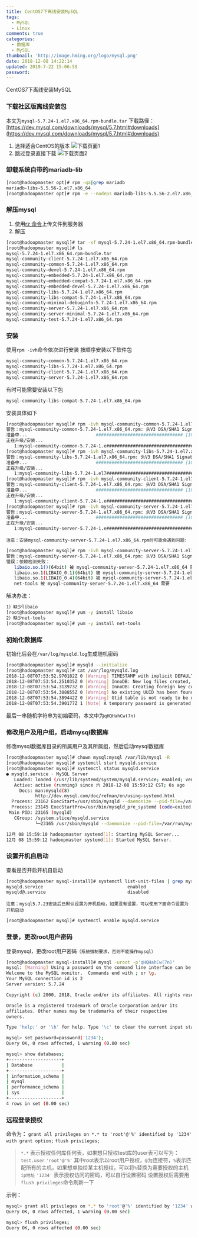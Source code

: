 ```yaml
---
title: CentOS7下离线安装MySQL
tags:
  - MySQL
  - Linux
comments: true
categories:
  - 数据库
  - MySQL
thumbnail: 'http://image.hming.org/logo/mysql.png'
date: 2018-12-08 14:22:14
updated: 2019-7-22 15:06:59
password:
---
```

CentOS7下离线安装MySQL
<!-- more -->
### 下载社区版离线安装包
本文为`mysql-5.7.24-1.el7.x86_64.rpm-bundle.tar`
下载路径：[https://dev.mysql.com/downloads/mysql/5.7.html#downloads](https://dev.mysql.com/downloads/mysql/5.7.html#downloads)
1. 选择适合CentOS的版本
![下载页面1](http://image.hming.org/centos7下安装mysql/下载页面1.png)
2. 跳过登录直接下载
![下载页面2](http://image.hming.org/centos7下安装mysql/下载页面2.png)
### 卸载系统自带的mariadb-lib
```bash
[root@hadoopmaster opt]# rpm -qa|grep mariadb
mariadb-libs-5.5.56-2.el7.x86_64
[root@hadoopmaster opt]# rpm -e --nodeps mariadb-libs-5.5.56-2.el7.x86_64
```
### 解压mysql
1. 使用[rz 命令](http://http://blog.hming.org/2018/08/15/Linux%E5%B8%B8%E7%94%A8%E5%91%BD%E4%BB%A4/#rz%E4%B8%8Esz%EF%BC%88%E4%B8%8A%E4%BC%A0%E3%80%81%E4%B8%8B%E8%BD%BD%E6%96%87%E4%BB%B6%EF%BC%89)上传文件到服务器
2. 解压
```bash
[root@hadoopmaster mysql]# tar -xf mysql-5.7.24-1.el7.x86_64.rpm-bundle.tar
[root@hadoopmaster mysql]# ls
mysql-5.7.24-1.el7.x86_64.rpm-bundle.tar
mysql-community-client-5.7.24-1.el7.x86_64.rpm
mysql-community-common-5.7.24-1.el7.x86_64.rpm
mysql-community-devel-5.7.24-1.el7.x86_64.rpm
mysql-community-embedded-5.7.24-1.el7.x86_64.rpm
mysql-community-embedded-compat-5.7.24-1.el7.x86_64.rpm
mysql-community-embedded-devel-5.7.24-1.el7.x86_64.rpm
mysql-community-libs-5.7.24-1.el7.x86_64.rpm
mysql-community-libs-compat-5.7.24-1.el7.x86_64.rpm
mysql-community-minimal-debuginfo-5.7.24-1.el7.x86_64.rpm
mysql-community-server-5.7.24-1.el7.x86_64.rpm
mysql-community-server-minimal-5.7.24-1.el7.x86_64.rpm
mysql-community-test-5.7.24-1.el7.x86_64.rpm
```
### 安装
使用`rpm -ivh`命令依次进行安装
按顺序安装以下软件包
```bash
mysql-community-common-5.7.24-1.el7.x86_64.rpm
mysql-community-libs-5.7.24-1.el7.x86_64.rpm
mysql-community-client-5.7.24-1.el7.x86_64.rpm
mysql-community-server-5.7.24-1.el7.x86_64.rpm
```
有时可能需要安装以下包
```bash
mysql-community-libs-compat-5.7.24-1.el7.x86_64.rpm
```

安装具体如下
```bash
[root@hadoopmaster mysql]# rpm -ivh mysql-community-common-5.7.24-1.el7.x86_64.rpm 
警告：mysql-community-common-5.7.24-1.el7.x86_64.rpm: 头V3 DSA/SHA1 Signature, 密钥 ID 5072e1f5: NOKEY
准备中...                          ################################# [100%]
正在升级/安装...
   1:mysql-community-common-5.7.24-1.e################################# [100%]
[root@hadoopmaster mysql]# rpm -ivh mysql-community-libs-5.7.24-1.el7.x86_64.rpm 
警告：mysql-community-libs-5.7.24-1.el7.x86_64.rpm: 头V3 DSA/SHA1 Signature, 密钥 ID 5072e1f5: NOKEY
准备中...                          ################################# [100%]
正在升级/安装...
   1:mysql-community-libs-5.7.24-1.el7################################# [100%]
[root@hadoopmaster mysql]# rpm -ivh mysql-community-client-5.7.24-1.el7.x86_64.rpm 
警告：mysql-community-client-5.7.24-1.el7.x86_64.rpm: 头V3 DSA/SHA1 Signature, 密钥 ID 5072e1f5: NOKEY
准备中...                          ################################# [100%]
正在升级/安装...
   1:mysql-community-client-5.7.24-1.e################################# [100%]
[root@hadoopmaster mysql]# rpm -ivh mysql-community-server-5.7.24-1.el7.x86_64.rpm
警告：mysql-community-server-5.7.24-1.el7.x86_64.rpm: 头V3 DSA/SHA1 Signature, 密钥 ID 5072e1f5: NOKEY
准备中...                          ################################# [100%]
正在升级/安装...
   1:mysql-community-server-5.7.24-1.e################################# [100%]
```
`注意：安装mysql-community-server-5.7.24-1.el7.x86_64.rpm时可能会遇到问题:`
```bash
[root@hadoopmaster mysql]# rpm -ivh mysql-community-server-5.7.24-1.el7.x86_64.rpm 
警告：mysql-community-server-5.7.24-1.el7.x86_64.rpm: 头V3 DSA/SHA1 Signature, 密钥 ID 5072e1f5: NOKEY
错误：依赖检测失败：
   libaio.so.1()(64bit) 被 mysql-community-server-5.7.24-1.el7.x86_64 需要
   libaio.so.1(LIBAIO_0.1)(64bit) 被 mysql-community-server-5.7.24-1.el7.x86_64 需要
   libaio.so.1(LIBAIO_0.4)(64bit) 被 mysql-community-server-5.7.24-1.el7.x86_64 需要
   net-tools 被 mysql-community-server-5.7.24-1.el7.x86_64 需要
```
解决办法：
```bash
1）缺少libaio
[root@hadoopmaster mysql]# yum -y install libaio
2）缺少net-tools
[root@hadoopmaster mysql]# yum -y install net-tools
```
### 初始化数据库
初始化后会在`/var/log/mysqld.log`生成随机密码
```bash
[root@hadoopmaster mysql]# mysqld --initialize
[root@hadoopmaster mysql]# cat /var/log/mysqld.log
2018-12-08T07:53:52.970182Z 0 [Warning] TIMESTAMP with implicit DEFAULT value is deprecated. Please use --explicit_defaults_for_timestamp server option (see documentation for more details).
2018-12-08T07:53:54.251035Z 0 [Warning] InnoDB: New log files created, LSN=45790
2018-12-08T07:53:54.313973Z 0 [Warning] InnoDB: Creating foreign key constraint system tables.
2018-12-08T07:53:54.388855Z 0 [Warning] No existing UUID has been found, so we assume that this is the first time that this server has been started. Generating a new UUID: 68ce693c-fabe-11e8-a2ff-000c298184c2.
2018-12-08T07:53:54.389442Z 0 [Warning] Gtid table is not ready to be used. Table 'mysql.gtid_executed' cannot be opened.
2018-12-08T07:53:54.390177Z 1 [Note] A temporary password is generated for root@localhost: qHQHahCw(7n)
```
最后一串随机字符串为初始密码，本文中为`qHQHahCw(7n)`
### 修改用户及用户组，启动mysql数据库
修改mysql数据库目录的所属用户及其所属组，然后启动mysql数据库
```bash
[root@hadoopmaster mysql]# chown mysql:mysql /var/lib/mysql -R
[root@hadoopmaster mysql]# systemctl start mysqld.service
[root@hadoopmaster mysql]# systemctl status mysqld.service
● mysqld.service - MySQL Server
   Loaded: loaded (/usr/lib/systemd/system/mysqld.service; enabled; vendor preset: disabled)
   Active: active (running) since 六 2018-12-08 15:59:12 CST; 6s ago
     Docs: man:mysqld(8)
           http://dev.mysql.com/doc/refman/en/using-systemd.html
  Process: 23162 ExecStart=/usr/sbin/mysqld --daemonize --pid-file=/var/run/mysqld/mysqld.pid $MYSQLD_OPTS (code=exited, status=0/SUCCESS)
  Process: 23145 ExecStartPre=/usr/bin/mysqld_pre_systemd (code=exited, status=0/SUCCESS)
 Main PID: 23165 (mysqld)
   CGroup: /system.slice/mysqld.service
           └─23165 /usr/sbin/mysqld --daemonize --pid-file=/var/run/mysqld/mysqld.pid

12月 08 15:59:10 hadoopmaster systemd[1]: Starting MySQL Server...
12月 08 15:59:12 hadoopmaster systemd[1]: Started MySQL Server.
```
### 设置开机自启动
查看是否开启开机自启动
```bash
[root@hadoopmaster mysql-install]# systemctl list-unit-files | grep mysqld
mysqld.service                                enabled 
mysqld@.service                               disabled
```
`注意：mysql5.7.23安装后已默认设置为开机启动，如果没有设置，可以使用下面命令设置为开机启动`
```bash
[root@hadoopmaster mysql]# systemctl enable mysqld.service
```
### 登录，更改root用户密码
登录mysql，更改root用户密码`（系统强制要求，否则不能操作mysql）`
```bash
[root@hadoopmaster mysql-install]# mysql -uroot -p'qHQHahCw(7n)'
mysql: [Warning] Using a password on the command line interface can be insecure.
Welcome to the MySQL monitor.  Commands end with ; or \g.
Your MySQL connection id is 2
Server version: 5.7.24

Copyright (c) 2000, 2018, Oracle and/or its affiliates. All rights reserved.

Oracle is a registered trademark of Oracle Corporation and/or its
affiliates. Other names may be trademarks of their respective
owners.

Type 'help;' or '\h' for help. Type '\c' to clear the current input statement.

mysql> set password=password('1234');
Query OK, 0 rows affected, 1 warning (0.00 sec)

mysql> show databases;
+--------------------+
| Database           |
+--------------------+
| information_schema |
| mysql              |
| performance_schema |
| sys                |
+--------------------+
4 rows in set (0.00 sec)
```
### 远程登录授权
命令为：
`grant all privileges on *.* to 'root'@'%' identified by '1234' with grant option;`
`flush privileges;`
> `*.*` 表示授权任何库任何表，如果想只授权test库的user表可以写为：`test.user`
> `'root'@'%'` 其中root表示以root用户授权，`@`为连接符，`%`表示匹配所有的主机，如果想单独给某主机授权，可以将`%`替换为需要授权的主机`ip地址`
> `'1234'` 表示授权访问的密码，可以自行设置密码 
> 设置授权后需要用`flush privileges`命令刷新一下

示例：
```bash
mysql> grant all privileges on *.* to 'root'@'%' identified by '1234' with grant option;
Query OK, 0 rows affected, 1 warning (0.00 sec)

mysql> flush privileges;
Query OK, 0 rows affected (0.00 sec)
```